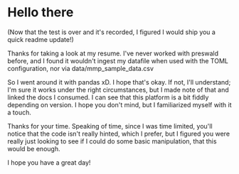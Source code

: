# Hello there

(Now that the test is over and it's recorded, I figured I would ship you a quick readme update!)

Thanks for taking a look at my resume. I've never worked with preswald before, and I found it wouldn't ingest my datafile when used with the TOML configuration, nor via data/mmp_sample_data.csv

So I went around it with pandas xD. I hope that's okay. If not, I'll understand; I'm sure it works under the right circumstances, but I made note of that and linked the docs I consumed. I can see 
that this platform is a bit fiddly depending on version. I hope you don't mind, but I familiarized myself with it a touch.

Thanks for your time. Speaking of time, since I was time limited, you'll notice that the code isn't really hinted, which I prefer, 
but I figured you were really just looking to see if I could do some basic manipulation, that this would be enough.

I hope you have a great day!
